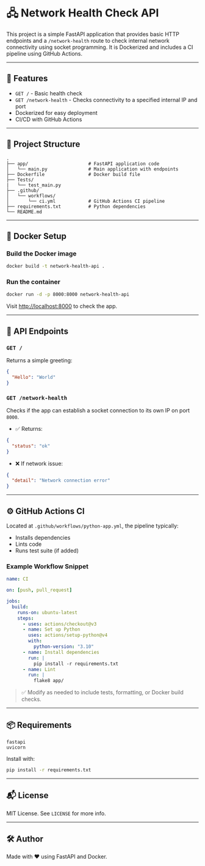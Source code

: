 # 🖧 Network Health Check API

This project is a simple FastAPI application that provides basic HTTP endpoints and a `/network-health` route to check internal network connectivity using socket programming. It is Dockerized and includes a CI pipeline using GitHub Actions.

---

## 🚀 Features

- `GET /` - Basic health check
- `GET /network-health` - Checks connectivity to a specified internal IP and port
- Dockerized for easy deployment
- CI/CD with GitHub Actions

---

## 📁 Project Structure

```
.
├── app/                      # FastAPI application code
│   └── main.py               # Main application with endpoints
├── Dockerfile                # Docker build file
├── Tests/
|   └── test_main.py 
├── .github/
│   └── workflows/
│       └── ci.yml            # GitHub Actions CI pipeline
├── requirements.txt          # Python dependencies
└── README.md
```

---

## 🐳 Docker Setup

### Build the Docker image

```bash
docker build -t network-health-api .
```

### Run the container

```bash
docker run -d -p 8000:8000 network-health-api
```

Visit [http://localhost:8000](http://localhost:8000) to check the app.

---

## 🧪 API Endpoints

### `GET /`

Returns a simple greeting:

```json
{
  "Hello": "World"
}
```

### `GET /network-health`

Checks if the app can establish a socket connection to its own IP on port `8000`.

- ✅ Returns:
```json
{
  "status": "ok"
}
```

- ❌ If network issue:
```json
{
  "detail": "Network connection error"
}
```

---

## ⚙️ GitHub Actions CI

Located at `.github/workflows/python-app.yml`, the pipeline typically:

- Installs dependencies
- Lints code
- Runs test suite (if added)

### Example Workflow Snippet

```yaml
name: CI

on: [push, pull_request]

jobs:
  build:
    runs-on: ubuntu-latest
    steps:
      - uses: actions/checkout@v3
      - name: Set up Python
        uses: actions/setup-python@v4
        with:
          python-version: "3.10"
      - name: Install dependencies
        run: |
          pip install -r requirements.txt
      - name: Lint
        run: |
          flake8 app/
```

> ✅ Modify as needed to include tests, formatting, or Docker build checks.

---

## 📦 Requirements

```
fastapi
uvicorn
```

Install with:

```bash
pip install -r requirements.txt
```

---

## 📬 License

MIT License. See `LICENSE` for more info.

---

## 🛠 Author

Made with ❤️ using FastAPI and Docker.
